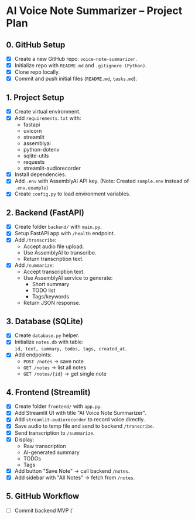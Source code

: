 # AI Voice Note Summarizer – Project Plan

## 0. GitHub Setup
- [x] Create a new GitHub repo: `voice-note-summarizer`.
- [x] Initialize repo with `README.md` and `.gitignore (Python)`.
- [x] Clone repo locally.
- [x] Commit and push initial files (`README.md`, `tasks.md`).

## 1. Project Setup
- [x] Create virtual environment.
- [x] Add `requirements.txt` with:
  - fastapi
  - uvicorn
  - streamlit
  - assemblyai
  - python-dotenv
  - sqlite-utils
  - requests
  - streamlit-audiorecorder
- [x] Install dependencies.
- [x] Add `.env` with AssemblyAI API key. (Note: Created `sample.env` instead of `.env.example`)
- [x] Create `config.py` to load environment variables.

## 2. Backend (FastAPI)
- [x] Create folder `backend/` with `main.py`.
- [x] Setup FastAPI app with `/health` endpoint.
- [x] Add `/transcribe`:
  - Accept audio file upload.
  - Use AssemblyAI to transcribe.
  - Return transcription text.
- [x] Add `/summarize`:
  - Accept transcription text.
  - Use AssemblyAI service to generate:
    - Short summary
    - TODO list
    - Tags/keywords
  - Return JSON response.

## 3. Database (SQLite)
- [x] Create `database.py` helper.
- [x] Initialize `notes.db` with table:  
  `id, text, summary, todos, tags, created_at`.
- [x] Add endpoints:
  - `POST /notes` → save note
  - `GET /notes` → list all notes
  - `GET /notes/{id}` → get single note

## 4. Frontend (Streamlit)
- [x] Create folder `frontend/` with `app.py`.
- [x] Add Streamlit UI with title "AI Voice Note Summarizer".
- [x] Add `streamlit-audiorecorder` to record voice directly.
- [x] Save audio to temp file and send to backend `/transcribe`.
- [x] Send transcription to `/summarize`.
- [x] Display:
  - Raw transcription
  - AI-generated summary
  - TODOs
  - Tags
- [x] Add button "Save Note" → call backend `/notes`.
- [x] Add sidebar with "All Notes" → fetch from `/notes`.

## 5. GitHub Workflow
- [ ] Commit backend MVP (`